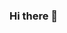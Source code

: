 ### Hi there 👋

<!--
**My name is Yogesh.**  ✨ _CSE_ ✨  its `README.md` GitHub profile.


- 🔭 I’m currently working on ... FrontEnd mini Project
- 🌱 I’m currently learning ... ReactJS, DSA
- 👯 I’m open to collaborate on ... WebDev Project
- 📫 How to reach me: @yogesh_v_7
- ⚡ Learning is exciting...
-->
